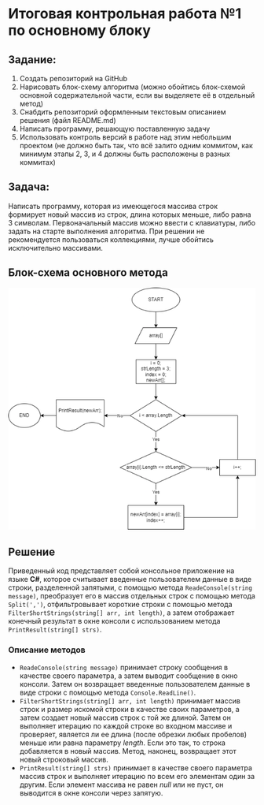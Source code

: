 # Итоговая контрольная работа №1 по основному блоку
## Задание:
1. Создать репозиторий на GitHub
2. Нарисовать блок-схему алгоритма (можно обойтись блок-схемой основной содержательной части, если вы выделяете её в отдельный метод)
3. Снабдить репозиторий оформленным текстовым описанием решения (файл README.md)
4. Написать программу, решающую поставленную задачу
5. Использовать контроль версий в работе над этим небольшим проектом (не должно быть так, что всё залито одним коммитом, как минимум этапы 2, 3, и 4 должны быть расположены в разных коммитах)

## Задача:
Написать программу, которая из имеющегося массива строк формирует новый массив из строк, длина которых меньше, либо равна 3 символам. Первоначальный массив можно ввести с клавиатуры, либо задать на старте выполнения алгоритма. При решении не рекомендуется пользоваться коллекциями, лучше обойтись исключительно массивами.

## Блок-схема основного метода 
![img_diagram](AlgSchema.png)

## Решение
Приведенный код представляет собой консольное приложение на языке **C#**, которое считывает введенные пользователем данные в виде строки, разделенной запятыми, с помощью метода `ReadeConsole(string message)`, преобразует его в массив отдельных строк с помощью метода `Split(',')`, отфильтровывает короткие строки с помощью метода `FilterShortStrings(string[] arr, int length)`, а затем отображает конечный результат в окне консоли с использованием метода `PrintResult(string[] strs)`.

### Описание методов
* `ReadeConsole(string message)` принимает строку сообщения в качестве своего параметра, а затем выводит сообщение в окно консоли. Затем он возвращает введенные пользователем данные в виде строки с помощью метода `Console.ReadLine()`.
* `FilterShortStrings(string[] arr, int length)` принимает массив строк и размер искомой строки в качестве своих параметров, а затем создает новый массив строк с той же длиной. Затем он выполняет итерацию по каждой строке во входном массиве и проверяет, является ли ее длина (после обрезки любых пробелов) меньше или равна параметру *length*. Если это так, то строка добавляется в новый массив. Метод, наконец, возвращает этот новый строковый массив.
* `PrintResult(string[] strs)` принимает в качестве своего параметра массив строк и выполняет итерацию по всем его элементам один за другим. Если элемент массива не равен *null* или не пуст, он выводится в окне консоли через запятую.
